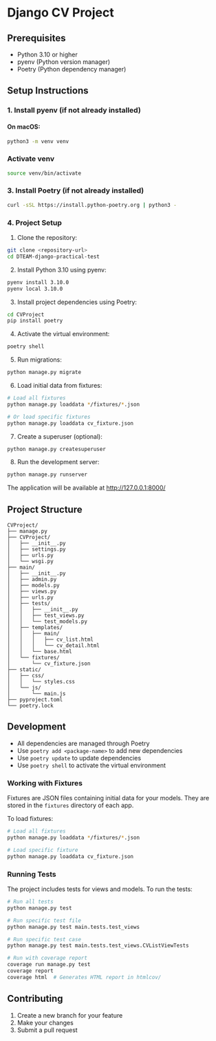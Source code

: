 # Django CV Project

## Prerequisites

- Python 3.10 or higher
- pyenv (Python version manager)
- Poetry (Python dependency manager)

## Setup Instructions

### 1. Install pyenv (if not already installed)

#### On macOS:
```bash
python3 -m venv venv
```

### Activate venv
```bash
source venv/bin/activate   
```


### 3. Install Poetry (if not already installed)

```bash
curl -sSL https://install.python-poetry.org | python3 -
```

### 4. Project Setup

1. Clone the repository:
```bash
git clone <repository-url>
cd DTEAM-django-practical-test
```

2. Install Python 3.10 using pyenv:
```bash
pyenv install 3.10.0
pyenv local 3.10.0
```

3. Install project dependencies using Poetry:
```bash
cd CVProject
pip install poetry 
```

4. Activate the virtual environment:
```bash
poetry shell
```

5. Run migrations:
```bash
python manage.py migrate
```

6. Load initial data from fixtures:
```bash
# Load all fixtures
python manage.py loaddata */fixtures/*.json

# Or load specific fixtures
python manage.py loaddata cv_fixture.json
```

7. Create a superuser (optional):
```bash
python manage.py createsuperuser
```

8. Run the development server:
```bash
python manage.py runserver
```

The application will be available at http://127.0.0.1:8000/

## Project Structure

```
CVProject/
├── manage.py
├── CVProject/
│   ├── __init__.py
│   ├── settings.py
│   ├── urls.py
│   └── wsgi.py
├── main/
│   ├── __init__.py
│   ├── admin.py
│   ├── models.py
│   ├── views.py
│   ├── urls.py
│   ├── tests/
│   │   ├── __init__.py
│   │   ├── test_views.py
│   │   └── test_models.py
│   ├── templates/
│   │   ├── main/
│   │   │   ├── cv_list.html
│   │   │   └── cv_detail.html
│   │   └── base.html
│   └── fixtures/
│       └── cv_fixture.json
├── static/
│   ├── css/
│   │   └── styles.css
│   └── js/
│       └── main.js
├── pyproject.toml
└── poetry.lock
```

## Development

- All dependencies are managed through Poetry
- Use `poetry add <package-name>` to add new dependencies
- Use `poetry update` to update dependencies
- Use `poetry shell` to activate the virtual environment

### Working with Fixtures

Fixtures are JSON files containing initial data for your models. They are stored in the `fixtures` directory of each app.

To load fixtures:
```bash
# Load all fixtures
python manage.py loaddata */fixtures/*.json

# Load specific fixture
python manage.py loaddata cv_fixture.json
```

### Running Tests

The project includes tests for views and models. To run the tests:

```bash
# Run all tests
python manage.py test

# Run specific test file
python manage.py test main.tests.test_views

# Run specific test case
python manage.py test main.tests.test_views.CVListViewTests

# Run with coverage report
coverage run manage.py test
coverage report
coverage html  # Generates HTML report in htmlcov/
```

## Contributing

1. Create a new branch for your feature
2. Make your changes
3. Submit a pull request